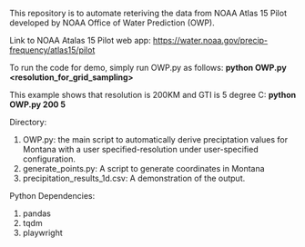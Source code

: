 This repository is to automate reteriving the data from NOAA Atlas 15 Pilot developed by NOAA Office of Water Prediction (OWP).

Link to NOAA Atalas 15 Pilot web app:
 https://water.noaa.gov/precip-frequency/atlas15/pilot 

To run the code for demo, simply run OWP.py as follows:	**python OWP.py <resolution_for_grid_sampling> <GTI>**

This example shows that resolution is 200KM and GTI is 5 degree C: **python OWP.py 200 5**
  
Directory:
1. OWP.py: the main script to automatically derive preciptation values for Montana with a user specified-resolution under user-specified configuration.
2. generate_points.py: A script to generate coordinates in Montana
3. precipitation_results_1d.csv: A demonstration of the output.

Python Dependencies:
1.	pandas
2.	tqdm
3.	playwright
